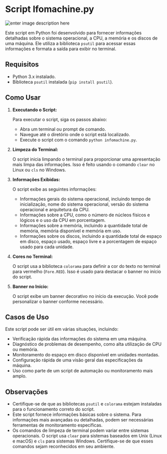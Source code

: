 # Script Ifomachine.py

![enter image description here](https://i.pinimg.com/564x/d5/be/ec/d5beec6d05ada464103d46ef52e24a7d.jpg)

Este script em Python foi desenvolvido para fornecer informações detalhadas sobre o sistema operacional, a CPU, a memória e os discos de uma máquina. Ele utiliza a biblioteca `psutil` para acessar essas informações e formata a saída para exibir no terminal.

## Requisitos

- Python 3.x instalado.
- Biblioteca `psutil` instalada (`pip install psutil`).

## Como Usar

1. **Executando o Script:**

   Para executar o script, siga os passos abaixo:

   - Abra um terminal ou prompt de comando.
   - Navegue até o diretório onde o script está localizado.
   - Execute o script com o comando `python infomachine.py`.

2. **Limpeza do Terminal:**

   O script inicia limpando o terminal para proporcionar uma apresentação mais limpa das informações. Isso é feito usando o comando `clear` no Linux ou `cls` no Windows.

3. **Informações Exibidas:**

   O script exibe as seguintes informações:

   - Informações gerais do sistema operacional, incluindo tempo de inicialização, nome do sistema operacional, versão do sistema operacional e arquitetura da CPU.
   - Informações sobre a CPU, como o número de núcleos físicos e lógicos e o uso da CPU em porcentagem.
   - Informações sobre a memória, incluindo a quantidade total de memória, memória disponível e memória em uso.
   - Informações sobre os discos, incluindo a quantidade total de espaço em disco, espaço usado, espaço livre e a porcentagem de espaço usado para cada unidade.

4. **Cores no Terminal:**

   O script usa a biblioteca `colorama` para definir a cor do texto no terminal para vermelho (`Fore.RED`). Isso é usado para destacar o banner no início do script.

5. **Banner no Início:**

   O script exibe um banner decorativo no início da execução. Você pode personalizar o banner conforme necessário.

## Casos de Uso

Este script pode ser útil em várias situações, incluindo:

- Verificação rápida das informações do sistema em uma máquina.
- Diagnóstico de problemas de desempenho, como alta utilização de CPU ou memória.
- Monitoramento do espaço em disco disponível em unidades montadas.
- Configuração rápida de uma visão geral das especificações da máquina.
- Uso como parte de um script de automação ou monitoramento mais amplo.

## Observações

- Certifique-se de que as bibliotecas `psutil` e `colorama` estejam instaladas para o funcionamento correto do script.
- Este script fornece informações básicas sobre o sistema. Para informações mais avançadas ou detalhadas, podem ser necessárias ferramentas de monitoramento específicas.
- Os comandos de limpeza de terminal podem variar entre sistemas operacionais. O script usa `clear` para sistemas baseados em Unix (Linux e macOS) e `cls` para sistemas Windows. Certifique-se de que esses comandos sejam reconhecidos em seu ambiente.
